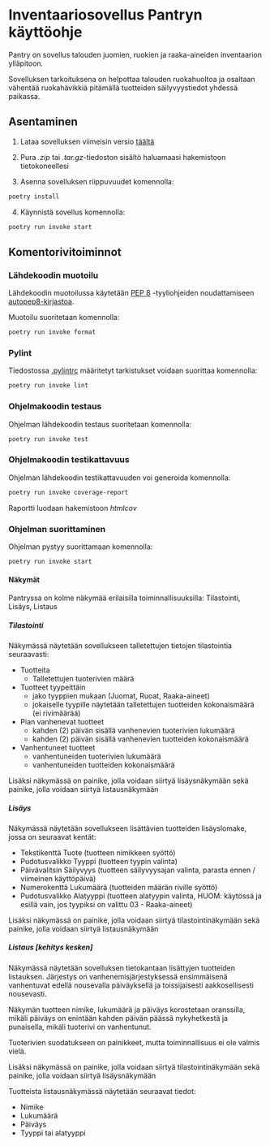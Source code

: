 
# Inventaariosovellus Pantryn käyttöohje

Pantry on sovellus talouden juomien, ruokien ja raaka-aineiden inventaarion ylläpitoon.

Sovelluksen tarkoituksena on helpottaa talouden ruokahuoltoa ja osaltaan vähentää ruokahävikkiä pitämällä tuotteiden säilyvyystiedot yhdessä paikassa.

## Asentaminen

1. Lataa sovelluksen viimeisin versio [täältä](https://github.com/RedFoxFinn/ot-harjoitustyo/releases)

2. Pura *.zip* tai *.tar.gz*-tiedoston sisältö haluamaasi hakemistoon tietokoneellesi

3. Asenna sovelluksen riippuvuudet komennolla:

```bash
poetry install
```

4. Käynnistä sovellus komennolla:

```bash
poetry run invoke start
```

## Komentorivitoiminnot

### Lähdekoodin muotoilu

Lähdekoodin muotoilussa käytetään [PEP 8](https://www.python.org/dev/peps/pep-0008/) -tyyliohjeiden noudattamiseen [autopep8-kirjastoa](https://pypi.org/project/autopep8/).

Muotoilu suoritetaan komennolla:

```bash
poetry run invoke format
```

### Pylint

Tiedostossa [.pylintrc](https://github.com/RedFoxFinn/ot-harjoitustyo/blob/main/.pylintrc) määritetyt tarkistukset voidaan suorittaa komennolla:

```bash
poetry run invoke lint
```

### Ohjelmakoodin testaus

Ohjelman lähdekoodin testaus suoritetaan komennolla:

```bash
poetry run invoke test
```

### Ohjelmakoodin testikattavuus

Ohjelman lähdekoodin testikattavuuden voi generoida komennolla:

```bash
poetry run invoke coverage-report
```

Raportti luodaan hakemistoon *htmlcov*

### Ohjelman suorittaminen

Ohjelman pystyy suorittamaan komennolla:

```bash
poetry run invoke start
```
#### Näkymät

Pantryssa on kolme näkymää erilaisilla toiminnallisuuksilla: Tilastointi, Lisäys, Listaus

##### Tilastointi

Näkymässä näytetään sovellukseen talletettujen tietojen tilastointia seuraavasti:

- Tuotteita
  - Talletettujen tuoterivien määrä
- Tuotteet tyypeittäin
  - jako tyyppien mukaan (Juomat, Ruoat, Raaka-aineet)
  - jokaiselle tyypille näytetään talletettujen tuotteiden kokonaismäärä (ei rivimäärää)
- Pian vanhenevat tuotteet
  - kahden (2) päivän sisällä vanhenevien tuoterivien lukumäärä
  - kahden (2) päivän sisällä vanhenevien tuotteiden kokonaismäärä
- Vanhentuneet tuotteet
  - vanhentuneiden tuoterivien lukumäärä
  - vanhentuneiden tuotteiden kokonaismäärä

Lisäksi näkymässä on painike, jolla voidaan siirtyä lisäysnäkymään sekä painike, jolla voidaan siirtyä listausnäkymään

##### Lisäys

Näkymässä näytetään sovellukseen lisättävien tuotteiden lisäyslomake, jossa on seuraavat kentät:

- Tekstikenttä Tuote (tuotteen nimikkeen syöttö)
- Pudotusvalikko Tyyppi (tuotteen tyypin valinta)
- Päivävalitsin Säilyvyys (tuotteen säilyvyysajan valinta, parasta ennen / viimeinen käyttöpäivä)
- Numerokenttä Lukumäärä (tuotteiden määrän riville syöttö)
- Pudotusvalikko Alatyyppi (tuotteen alatyypin valinta, HUOM: käytössä ja esillä vain, jos tyypiksi on valittu 03 - Raaka-aineet)

Lisäksi näkymässä on painike, jolla voidaan siirtyä tilastointinäkymään sekä painike, jolla voidaan siirtyä listausnäkymään

##### Listaus [kehitys kesken]

Näkymässä näytetään sovelluksen tietokantaan lisättyjen tuotteiden listauksen. Järjestys on vanhenemisjärjestyksessä ensimmäisenä vanhentuvat edellä nousevalla päiväyksellä ja toissijaisesti aakkosellisesti nousevasti.

Näkymän tuotteen nimike, lukumäärä ja päiväys korostetaan oranssilla, mikäli päiväys on enintään kahden päivän päässä nykyhetkestä ja punaisella, mikäli tuoterivi on vanhentunut.

Tuoterivien suodatukseen on painikkeet, mutta toiminnallisuus ei ole valmis vielä.

Lisäksi näkymässä on painike, jolla voidaan siirtyä tilastointinäkymään sekä painike, jolla voidaan siirtyä lisäysnäkymään

Tuotteista listausnäkymässä näytetään seuraavat tiedot:

- Nimike
- Lukumäärä
- Päiväys
- Tyyppi tai alatyyppi